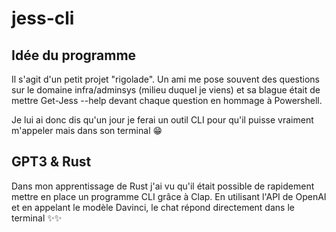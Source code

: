 # jess-cli

## Idée du programme

Il s'agit d'un petit projet "rigolade". Un ami me pose souvent des questions sur le domaine infra/adminsys (milieu duquel je viens) et sa blague était de mettre Get-Jess --help devant chaque question en hommage à Powershell.

Je lui ai donc dis qu'un jour je ferai un outil CLI pour qu'il puisse vraiment m'appeler mais dans son terminal 😁

## GPT3 & Rust

Dans mon apprentissage de Rust j'ai vu qu'il était possible de rapidement mettre en place un programme CLI grâce à Clap. En utilisant l'API de OpenAI et en appelant le modèle Davinci, le chat répond directement dans le terminal ✨✨ 

